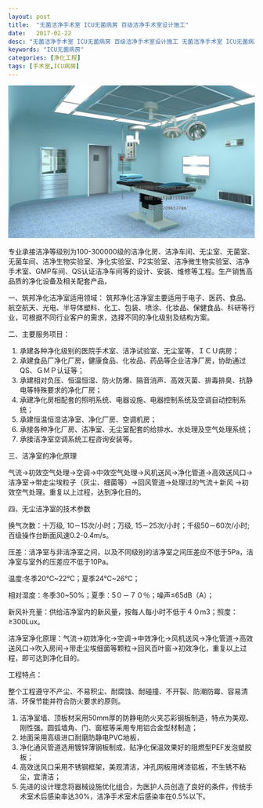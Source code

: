 ```yaml
---
layout: post
title:  "无菌洁净手术室 ICU无菌病房 百级洁净手术室设计施工"
date:   2017-02-22
desc: "无菌洁净手术室 ICU无菌病房 百级洁净手术室设计施工 无菌洁净手术室 ICU无菌病房 百级洁净手术室设计施工 专业承接洁净等级别为100-300000级的洁净化房、洁净车间、无尘室"
keywords: "ICU无菌病房"
categories: [净化工程]
tags: [手术室,ICU病房]
---
```


![](/static/img/2017/02/2201.jpg)

专业承接洁净等级别为100-300000级的洁净化房、洁净车间、无尘室、无菌室、无菌车间、洁净生物实验室、净化实验室、P2实验室、洁净微生物实验室、洁净手术室、GMP车间、QS认证洁净车间等的设计、安装、维修等工程。生产销售高品质的净化设备及相关配套产品，

一、筑邦净化洁净室适用领域：
筑邦净化洁净室主要适用于电子、医药、食品、航空航天、光电、半导体塑料、化工、包装、喷涂、化妆品、保健食品、科研等行业，可根据不同行业客户的需求，选择不同的净化级别及结构方案。

二、主要服务项目：

1. 承建各种净化级别的医院手术室、洁净试验室、无尘室等，ＩＣＵ病房；
2. 承建食品厂净化厂房，健康食品、化妆品、药品等企业洁净厂房，协助通过QS、ＧＭＰ认证等；
3. 承建相对负压、恒温恒湿、防火防爆、隔音消声、高效灭菌、排毒排臭、抗静电等特殊要求的净化厂房；
4. 承建净化房相配套的照明系统、电器设施、电器控制系统及空调自动控制系统；
5. 承建恒温恒湿洁净室、净化厂房、空调机房；
6. 承接各种净化厂房、洁净室、无尘室配套的给排水、水处理及空气处理系统；
7. 承接洁净室空调系统工程咨询安装等。
 
三、洁净室的净化原理

气流→初效空气处理→空调→中效空气处理→风机送风→净化管道→高效送风口→洁净室→带走尘埃粒子（灰尘、细菌等）→回风管道→处理过的气流＋新风
→初效空气处理。重复以上过程，达到净化目的。

四、无尘洁净室的技术参数

换气次数：十万级, 10－15次/小时；万级, 15－25次/小时；千级50－60次/小时;百级操作台断面风速0.2-0.4m/s。

压差：洁净室与非洁净室之间，以及不同级别的洁净室之间压差应不低于5Pa，洁净室与室外的压差应不低于10Pa。

温度:冬季20℃~22℃；夏季24℃~26℃；

相对湿度：冬季30~50%；夏季：5０－７０％；噪声≤65dB（A）；

新风补充量：供给洁净室内的新风量，按每人每小时不低于４０m3；照度：≥300Lux。
 
洁净室净化原理：气流→初效净化→空调→中效净化→风机送风→净化管道→高效送风口→吹入房间→带走尘埃细菌等颗粒→回风百叶窗→初效净化，重复以上过程，即可达到净化目的。
 
工程特点：

整个工程遵守不产尘、不易积尘、耐腐蚀、耐碰撞、不开裂、防潮防霉、容易清洁、环保节能并符合防火要求的原则。

1. 洁净室墙、顶板材采用50mm厚的防静电防火夹芯彩钢板制造，特点为美观、刚性强。圆弧墙角、门、窗框等采用专用铝合金型材制造；
2. 地面采用高级进口耐磨防静电PVC地板，
3. 净化通风管道选用镀锌薄钢板制成，贴净化保温效果好的阻燃型PEF发泡塑胶板；
4. 高效送风口采用不锈钢框架，美观清洁，冲孔网板用烤漆铝板，不生锈不粘尘，宜清洁；
5. 先进的设计理念将器械设施优化组合，为医护人员创造了良好的条件，传统手术室术后感染率达30%，洁净手术室术后感染率在0.5%以下。
